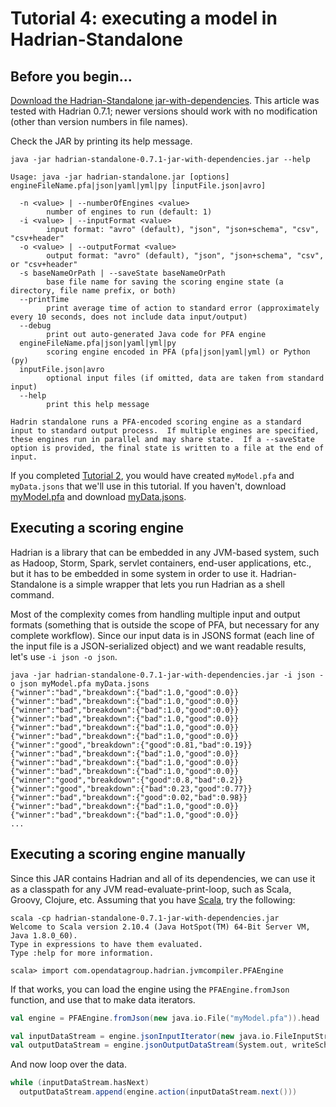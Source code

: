 # Tutorial 4: executing a model in Hadrian-Standalone

## Before you begin...

[Download the Hadrian-Standalone jar-with-dependencies](https://github.com/opendatagroup/hadrian/wiki/Installation#case-2-you-want-to-use-pre-built-jar-files-for-one-of-the-hadrian-containers). This article was tested with Hadrian 0.7.1; newer versions should work with no modification (other than version numbers in file names).

Check the JAR by printing its help message.

    java -jar hadrian-standalone-0.7.1-jar-with-dependencies.jar --help    
     
    Usage: java -jar hadrian-standalone.jar [options] engineFileName.pfa|json|yaml|yml|py [inputFile.json|avro]

      -n <value> | --numberOfEngines <value>
            number of engines to run (default: 1)
      -i <value> | --inputFormat <value>
            input format: "avro" (default), "json", "json+schema", "csv", "csv+header"
      -o <value> | --outputFormat <value>
            output format: "avro" (default), "json", "json+schema", "csv", or "csv+header"
      -s baseNameOrPath | --saveState baseNameOrPath
            base file name for saving the scoring engine state (a directory, file name prefix, or both)
      --printTime
            print average time of action to standard error (approximately every 10 seconds, does not include data input/output)
      --debug
            print out auto-generated Java code for PFA engine
      engineFileName.pfa|json|yaml|yml|py
            scoring engine encoded in PFA (pfa|json|yaml|yml) or Python (py)
      inputFile.json|avro
            optional input files (if omitted, data are taken from standard input)
      --help
            print this help message

    Hadrin standalone runs a PFA-encoded scoring engine as a standard
    input to standard output process.  If multiple engines are specified,
    these engines run in parallel and may share state.  If a --saveState
    option is provided, the final state is written to a file at the end of
    input.

If you completed [Tutorial 2](Tutorial-Small-Model-R), you would have created `myModel.pfa` and `myData.jsons` that we'll use in this tutorial. If you haven't, download [myModel.pfa](https://github.com/opendatagroup/hadrian/wiki/model/myModel.pfa) and download [myData.jsons](https://github.com/opendatagroup/hadrian/wiki/data/myData.jsons).

## Executing a scoring engine

Hadrian is a library that can be embedded in any JVM-based system, such as Hadoop, Storm, Spark, servlet containers, end-user applications, etc., but it has to be embedded in some system in order to use it. Hadrian-Standalone is a simple wrapper that lets you run Hadrian as a shell command.

Most of the complexity comes from handling multiple input and output formats (something that is outside the scope of PFA, but necessary for any complete workflow). Since our input data is in JSONS format (each line of the input file is a JSON-serialized object) and we want readable results, let's use `-i json -o json`.

```
java -jar hadrian-standalone-0.7.1-jar-with-dependencies.jar -i json -o json myModel.pfa myData.jsons
{"winner":"bad","breakdown":{"bad":1.0,"good":0.0}}
{"winner":"bad","breakdown":{"bad":1.0,"good":0.0}}
{"winner":"bad","breakdown":{"bad":1.0,"good":0.0}}
{"winner":"bad","breakdown":{"bad":1.0,"good":0.0}}
{"winner":"bad","breakdown":{"bad":1.0,"good":0.0}}
{"winner":"bad","breakdown":{"bad":1.0,"good":0.0}}
{"winner":"good","breakdown":{"good":0.81,"bad":0.19}}
{"winner":"bad","breakdown":{"bad":1.0,"good":0.0}}
{"winner":"bad","breakdown":{"bad":1.0,"good":0.0}}
{"winner":"bad","breakdown":{"bad":1.0,"good":0.0}}
{"winner":"good","breakdown":{"good":0.8,"bad":0.2}}
{"winner":"good","breakdown":{"bad":0.23,"good":0.77}}
{"winner":"bad","breakdown":{"good":0.02,"bad":0.98}}
{"winner":"bad","breakdown":{"bad":1.0,"good":0.0}}
{"winner":"bad","breakdown":{"bad":1.0,"good":0.0}}
...
```

## Executing a scoring engine manually

Since this JAR contains Hadrian and all of its dependencies, we can use it as a classpath for any JVM read-evaluate-print-loop, such as Scala, Groovy, Clojure, etc. Assuming that you have [Scala](http://www.scala-lang.org/download/2.10.4.html), try the following:

    scala -cp hadrian-standalone-0.7.1-jar-with-dependencies.jar
    Welcome to Scala version 2.10.4 (Java HotSpot(TM) 64-Bit Server VM, Java 1.8.0_60).
    Type in expressions to have them evaluated.
    Type :help for more information.

    scala> import com.opendatagroup.hadrian.jvmcompiler.PFAEngine

If that works, you can load the engine using the `PFAEngine.fromJson` function, and use that to make data iterators.

```Scala
val engine = PFAEngine.fromJson(new java.io.File("myModel.pfa")).head

val inputDataStream = engine.jsonInputIterator(new java.io.FileInputStream("myData.jsons"))
val outputDataStream = engine.jsonOutputDataStream(System.out, writeSchema = false)
```

And now loop over the data.

```Scala
while (inputDataStream.hasNext)
  outputDataStream.append(engine.action(inputDataStream.next()))
```
